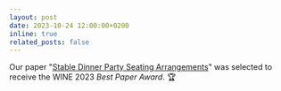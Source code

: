 ```yaml
---
layout: post
date: 2023-10-24 12:00:00+0200
inline: true
related_posts: false
---
```


Our paper "[Stable Dinner Party Seating Arrangements](https://arxiv.org/abs/2305.09549)" was selected to receive the WINE 2023 *Best Paper Award*. :trophy:
